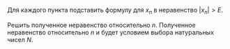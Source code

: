 Для каждого пункта подставить формулу для $x_n$ в неравенство $|x_n| > E$.

Решить полученное неравенство относительно $n$. Полученное неравенство относительно $n$ и будет условием выбора натуральных чисел $N$.